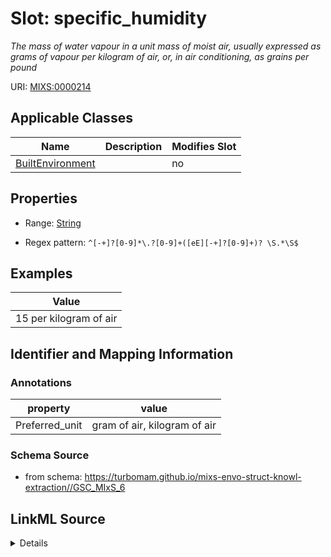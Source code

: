 # Slot: specific_humidity


_The mass of water vapour in a unit mass of moist air, usually expressed as grams of vapour per kilogram of air, or, in air conditioning, as grains per pound_



URI: [MIXS:0000214](https://w3id.org/mixs/0000214)



<!-- no inheritance hierarchy -->




## Applicable Classes

| Name | Description | Modifies Slot |
| --- | --- | --- |
[BuiltEnvironment](BuiltEnvironment.md) |  |  no  |







## Properties

* Range: [String](String.md)

* Regex pattern: `^[-+]?[0-9]*\.?[0-9]+([eE][-+]?[0-9]+)? \S.*\S$`






## Examples

| Value |
| --- |
| 15 per kilogram of air |

## Identifier and Mapping Information





### Annotations

| property | value |
| --- | --- |
| Preferred_unit | gram of air, kilogram of air |



### Schema Source


* from schema: https://turbomam.github.io/mixs-envo-struct-knowl-extraction//GSC_MIxS_6




## LinkML Source

<details>
```yaml
name: specific_humidity
annotations:
  Preferred_unit:
    tag: Preferred_unit
    value: gram of air, kilogram of air
description: The mass of water vapour in a unit mass of moist air, usually expressed
  as grams of vapour per kilogram of air, or, in air conditioning, as grains per pound
title: specific humidity
notes:
- humidity
examples:
- value: 15 per kilogram of air
from_schema: https://turbomam.github.io/mixs-envo-struct-knowl-extraction//GSC_MIxS_6
rank: 1000
slot_uri: MIXS:0000214
multivalued: false
alias: specific_humidity
domain_of:
- BuiltEnvironment
range: string
required: false
recommended: false
pattern: ^[-+]?[0-9]*\.?[0-9]+([eE][-+]?[0-9]+)? \S.*\S$

```
</details>